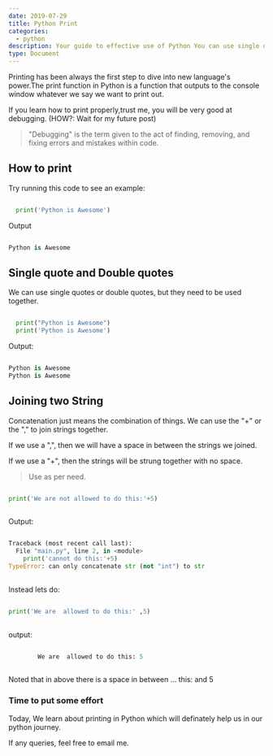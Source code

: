 ```yaml
---
date: 2019-07-29
title: Python Print 
categories:
  - python
description: Your guide to effective use of Python You can use single quotes or double quotes, but they need to be used together.
type: Document
---
```

Printing has been always the first step to dive into new language's power.The print function in Python is a function that outputs to the console window whatever we say we want to print out.

If you learn how to print properly,trust me,  you will be very good at debugging. (HOW?: Wait for my future post)

> "Debugging" is the term given to the act of finding, removing, and fixing errors and mistakes within code.

## How to print

Try running this code to see an example:

```python

  print('Python is Awesome')

```

Output

```python

Python is Awesome

```


## Single quote and Double quotes
We can use single quotes or double quotes, but they need to be used together.


```python

  print("Python is Awesome")
  print('Python is Awesome')

```

Output:

```python

Python is Awesome
Python is Awesome


```



## Joining two String 

Concatenation just means the combination of things. We can use the "+" or the "," to join strings together.


If we use a ",", then we will have a space in between the strings we joined. 

If we use a "+", then the strings will be strung together with no space. 

> Use as per need.

```python

print('We are not allowed to do this:'+5)
		
```


Output:
```python

Traceback (most recent call last):
  File "main.py", line 2, in <module>
    print('cannot do this:'+5)
TypeError: can only concatenate str (not "int") to str
		
```


Instead lets do:

```python

print('We are  allowed to do this:' ,5)
		
```

output:

```python

		We are  allowed to do this: 5
    
```

Noted that in above there is a space in between ... this: and 5



### Time to  put some effort
Today, We learn about printing in Python which will definately help us in our python journey.

If any queries, feel free to email me.

